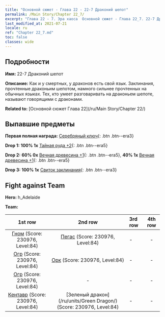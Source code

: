 ```yaml
---
title: "Основной сюжет - Глава 22 - 22-7 Драконий шепот"
permalink: /Main Story/Chapter 22_7/
excerpt: "Глава 22 - 7. Эра хаоса  Основной сюжет - Глава 22_7. 22-7 Драконий шепот"
last_modified_at: 2021-07-21
locale: ru
ref: "Chapter 22_7.md"
toc: false
classes: wide
---
```


## Подробности

 **Имя:** 22-7 Драконий шепот

 **Описание:** Как и у смертных, у драконов есть свой язык. Заклинания, прочтенные драконьим шепотом, намного сильнее прочтенных на обычных языках. Тех, кто умеет разговаривать на драконьем шепоте, называют говорящими с драконами.

 **Related to:** [Основной сюжет Глава 22](/ru/Main Story/Chapter 22/)

## Выпавшие предметы

 **Первая полная награда:** [Серебряный ключ](/ItemsRU/con_693/){: .btn .btn--era3}

 **Drop 1:** **100% 1x** [Тайная руда +2](/ItemsRU/mat_75/){: .btn .btn--era5}

 **Drop 2:** **60% 0x** [Вечная древесина +1](/ItemsRU/mat_69/){: .btn .btn--era5}, **40% 1x** [Вечная древесина +1](/ItemsRU/mat_69/){: .btn .btn--era5}

 **Drop 3:** **100% 1x** [Свиток заклинания](/ItemsRU/con_694/){: .btn .btn--era3}


## Fight against Team
 **Hero:** h_Adelaide

 **Team:**


  | 1st row | 2nd row | 3rd row | 4th row |
  |:----:|:----:|:----|:----:|
  | [Гном](/ru/units/Dwarf/) (Score: 230976, Level:84)  | [Пегас](/ru/units/Pegasus/) (Score: 230976, Level:84)  | - | - |
  | [Огр](/ru/units/Ogre/) (Score: 230976, Level:84)  | [Орк](/ru/units/Orc/) (Score: 230976, Level:84)  | - | - |
  | [Огр](/ru/units/Ogre/) (Score: 230976, Level:84)  | - | - | - |
  | [Кентавр](/ru/units/Centaur/) (Score: 230976, Level:84)  | [Зеленый дракон](/ru/units/Green Dragon/) (Score: 230976, Level:84)  | - | - |


